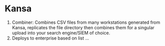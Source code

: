 # Kansa
1. Combiner: Combines CSV files from many workstations generated from Kansa, replicates the file directory then combines them for a singular upload into your search engine/SIEM of choice.
2. Deploys to enterprise based on list ... 
